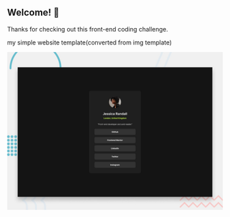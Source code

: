 ## Welcome! 👋

Thanks for checking out this front-end coding challenge.

my simple website template(converted from img template)

![Design preview for the Social links profile coding challenge](./preview.jpg)
